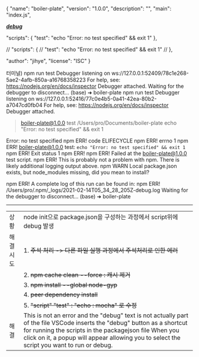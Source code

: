 {
  "name": "boiler-plate",
  "version": "1.0.0",
  "description": "",
  "main": "index.js",

***<u>debug</u>***
  
  "scripts": {
    "test": "echo \"Error: no test specified\" && exit 1"
  },

   // "scripts": {
  //   "test": "echo \"Error: no test specified\" && exit 1"
  // },
  
  "author": "jihye",
  "license": "ISC"
}


터미널) npm run test
Debugger listening on ws://127.0.0.1:52409/78c1e268-5ae2-4afb-850a-a16768358223
For help, see: https://nodejs.org/en/docs/inspector
Debugger attached.
Waiting for the debugger to disconnect...
(base) ➜  boiler-plate npm run test
Debugger listening on ws://127.0.0.1:52416/77c0e4b5-0a41-42ea-80b2-a7047cd0fb04
For help, see: https://nodejs.org/en/docs/inspector
Debugger attached.

> boiler-plate@1.0.0 test /Users/pro/Documents/boiler-plate
> echo "Error: no test specified" && exit 1

Error: no test specified
npm ERR! code ELIFECYCLE
npm ERR! errno 1
npm ERR! boiler-plate@1.0.0 test: `echo "Error: no test specified" && exit 1`
npm ERR! Exit status 1
npm ERR! 
npm ERR! Failed at the boiler-plate@1.0.0 test script.
npm ERR! This is probably not a problem with npm. There is likely additional logging output above.
npm WARN Local package.json exists, but node_modules missing, did you mean to install?

npm ERR! A complete log of this run can be found in:
npm ERR!     /Users/pro/.npm/_logs/2021-02-14T05_34_28_205Z-debug.log
Waiting for the debugger to disconnect...
(base) ➜  boiler-plate 


-------------------------------------------------------------------------------------



|  |  |
|:----------|:----------|
| 상황 | node init으로 package.json을 구성하는 과정에서 script위에 debug 발생 |
| 해결시도 |  1. ~~주석 처리 -> 다른 파일 실행 과정에서 주석처리로 인한 에러~~|
|          |  2. ~~npm cache clean --force : 캐시 제거~~ |
|          |  3. ~~npm install --global node-gyp~~ |
|          |  4. ~~peer dependency install~~ |
|          |  5. ~~"script" "test" : "echo : mocha" 로 수정~~ |
| 해결 | This is not an error and the "debug" text is not actually part of the file VSCode inserts the "debug" button as a shortcut for running the scripts in the packagejson file When you click on it, a popup will appear allowing you to select the script you want to run or debug. |   








